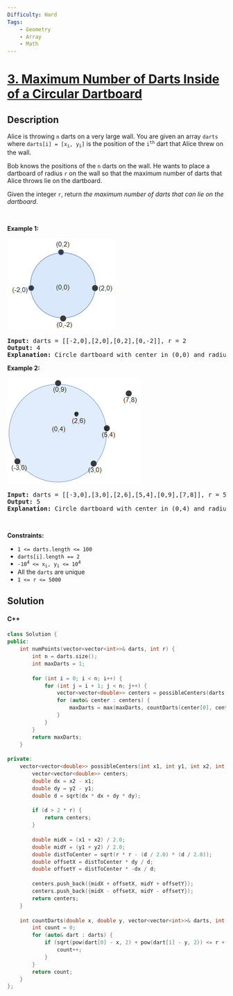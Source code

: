 ```yaml
---
Difficulty: Hard
Tags:
    - Geometry
    - Array
    - Math
---
```


<!-- problem:start -->

# [3. Maximum Number of Darts Inside of a Circular Dartboard](https://leetcode.com/problems/maximum-number-of-darts-inside-of-a-circular-dartboard)

## Description

<!-- description:start -->

<p>Alice is throwing <code>n</code> darts on a very large wall. You are given an array <code>darts</code> where <code>darts[i] = [x<sub>i</sub>, y<sub>i</sub>]</code> is the position of the <code>i<sup>th</sup></code> dart that Alice threw on the wall.</p>

<p>Bob knows the positions of the <code>n</code> darts on the wall. He wants to place a dartboard of radius <code>r</code> on the wall so that the maximum number of darts that Alice throws lie&nbsp;on the dartboard.</p>

<p>Given the integer <code>r</code>, return <em>the maximum number of darts that can lie on the dartboard</em>.</p>

<p>&nbsp;</p>
<p><strong class="example">Example 1:</strong></p>
<img alt="" src="https://github.com/ProfessorAuggie/Domain-Winter-Winning-Camp-2024/blob/main/Day%202/Images/sample_1_1806.png" style="width: 248px; height: 211px;" />
<pre>
<strong>Input:</strong> darts = [[-2,0],[2,0],[0,2],[0,-2]], r = 2
<strong>Output:</strong> 4
<strong>Explanation:</strong> Circle dartboard with center in (0,0) and radius = 2 contain all points.
</pre>

<p><strong class="example">Example 2:</strong></p>
<img alt="" src="https://github.com/ProfessorAuggie/Domain-Winter-Winning-Camp-2024/blob/main/Day%202/Images/sample_2_1806.png" style="width: 306px; height: 244px;" />
<pre>
<strong>Input:</strong> darts = [[-3,0],[3,0],[2,6],[5,4],[0,9],[7,8]], r = 5
<strong>Output:</strong> 5
<strong>Explanation:</strong> Circle dartboard with center in (0,4) and radius = 5 contain all points except the point (7,8).
</pre>

<p>&nbsp;</p>
<p><strong>Constraints:</strong></p>

<ul>
	<li><code>1 &lt;= darts.length &lt;= 100</code></li>
	<li><code>darts[i].length == 2</code></li>
	<li><code>-10<sup>4</sup> &lt;= x<sub>i</sub>, y<sub>i</sub> &lt;= 10<sup>4</sup></code></li>
	<li>All the <code>darts</code>&nbsp;are unique</li>
	<li><code>1 &lt;= r &lt;= 5000</code></li>
</ul>

<!-- description:end -->

## Solution

<!-- solution:start -->


<!-- tabs:start -->


#### C++

```cpp
class Solution {
public:
    int numPoints(vector<vector<int>>& darts, int r) {
        int n = darts.size();
        int maxDarts = 1;

        for (int i = 0; i < n; i++) {
            for (int j = i + 1; j < n; j++) {
                vector<vector<double>> centers = possibleCenters(darts[i][0], darts[i][1], darts[j][0], darts[j][1], r);
                for (auto& center : centers) {
                    maxDarts = max(maxDarts, countDarts(center[0], center[1], darts, r));
                }
            }
        }
        return maxDarts;
    }

private:
    vector<vector<double>> possibleCenters(int x1, int y1, int x2, int y2, int r) {
        vector<vector<double>> centers;
        double dx = x2 - x1;
        double dy = y2 - y1;
        double d = sqrt(dx * dx + dy * dy);

        if (d > 2 * r) {
            return centers;
        }

        double midX = (x1 + x2) / 2.0;
        double midY = (y1 + y2) / 2.0;
        double distToCenter = sqrt(r * r - (d / 2.0) * (d / 2.0));
        double offsetX = distToCenter * dy / d;
        double offsetY = distToCenter * -dx / d;

        centers.push_back({midX + offsetX, midY + offsetY});
        centers.push_back({midX - offsetX, midY - offsetY});
        return centers;
    }

    int countDarts(double x, double y, vector<vector<int>>& darts, int r) {
        int count = 0;
        for (auto& dart : darts) {
            if (sqrt(pow(dart[0] - x, 2) + pow(dart[1] - y, 2)) <= r + 1e-7) {
                count++;
            }
        }
        return count;
    }
};

```



<!-- tabs:end -->

<!-- solution:end -->

<!-- problem:end -->
